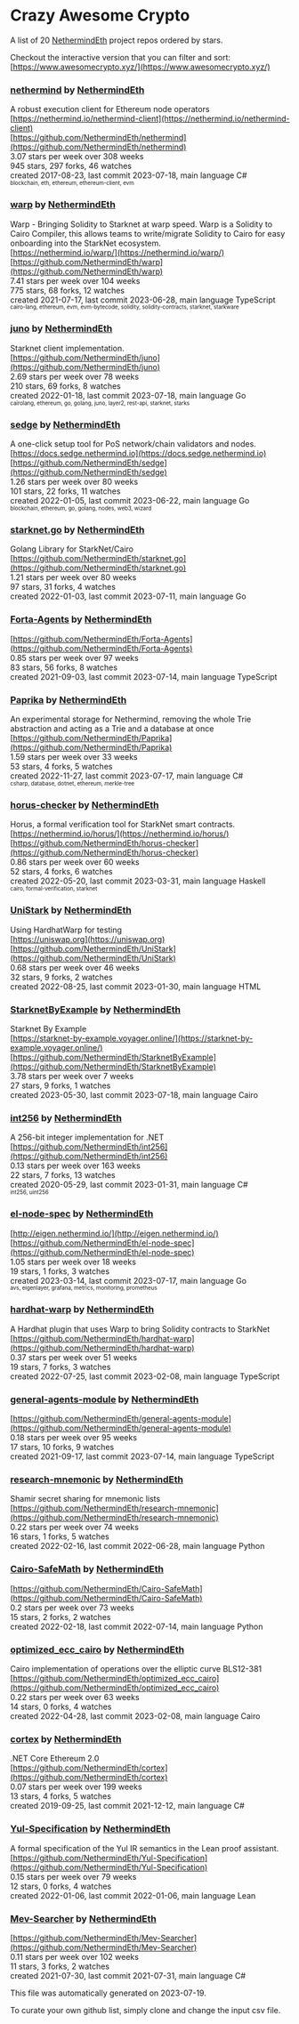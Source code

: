 # Crazy Awesome Crypto
A list of 20 [NethermindEth](https://github.com/NethermindEth) project repos ordered by stars.  

Checkout the interactive version that you can filter and sort: 
[https://www.awesomecrypto.xyz/](https://www.awesomecrypto.xyz/)  


### [nethermind](https://github.com/NethermindEth/nethermind) by [NethermindEth](https://github.com/NethermindEth)  
A robust execution client for Ethereum node operators  
[https://nethermind.io/nethermind-client](https://nethermind.io/nethermind-client)  
[https://github.com/NethermindEth/nethermind](https://github.com/NethermindEth/nethermind)  
3.07 stars per week over 308 weeks  
945 stars, 297 forks, 46 watches  
created 2017-08-23, last commit 2023-07-18, main language C#  
<sub><sup>blockchain, eth, ethereum, ethereum-client, evm</sup></sub>


### [warp](https://github.com/NethermindEth/warp) by [NethermindEth](https://github.com/NethermindEth)  
Warp - Bringing Solidity to Starknet at warp speed. Warp is a Solidity to Cairo Compiler, this allows teams to write/migrate Solidity to Cairo for easy onboarding into the StarkNet ecosystem.  
[https://nethermind.io/warp/](https://nethermind.io/warp/)  
[https://github.com/NethermindEth/warp](https://github.com/NethermindEth/warp)  
7.41 stars per week over 104 weeks  
775 stars, 68 forks, 12 watches  
created 2021-07-17, last commit 2023-06-28, main language TypeScript  
<sub><sup>cairo-lang, ethereum, evm, evm-bytecode, solidity, solidity-contracts, starknet, starkware</sup></sub>


### [juno](https://github.com/NethermindEth/juno) by [NethermindEth](https://github.com/NethermindEth)  
Starknet client implementation.  
[https://github.com/NethermindEth/juno](https://github.com/NethermindEth/juno)  
2.69 stars per week over 78 weeks  
210 stars, 69 forks, 8 watches  
created 2022-01-18, last commit 2023-07-18, main language Go  
<sub><sup>cairolang, ethereum, go, golang, juno, layer2, rest-api, starknet, starks</sup></sub>


### [sedge](https://github.com/NethermindEth/sedge) by [NethermindEth](https://github.com/NethermindEth)  
A one-click setup tool for PoS network/chain validators and nodes.  
[https://docs.sedge.nethermind.io](https://docs.sedge.nethermind.io)  
[https://github.com/NethermindEth/sedge](https://github.com/NethermindEth/sedge)  
1.26 stars per week over 80 weeks  
101 stars, 22 forks, 11 watches  
created 2022-01-05, last commit 2023-06-22, main language Go  
<sub><sup>blockchain, ethereum, go, golang, nodes, web3, wizard</sup></sub>


### [starknet.go](https://github.com/NethermindEth/starknet.go) by [NethermindEth](https://github.com/NethermindEth)  
Golang Library for StarkNet/Cairo  
[https://github.com/NethermindEth/starknet.go](https://github.com/NethermindEth/starknet.go)  
1.21 stars per week over 80 weeks  
97 stars, 31 forks, 4 watches  
created 2022-01-03, last commit 2023-07-11, main language Go  


### [Forta-Agents](https://github.com/NethermindEth/Forta-Agents) by [NethermindEth](https://github.com/NethermindEth)  
  
[https://github.com/NethermindEth/Forta-Agents](https://github.com/NethermindEth/Forta-Agents)  
0.85 stars per week over 97 weeks  
83 stars, 56 forks, 8 watches  
created 2021-09-03, last commit 2023-07-14, main language TypeScript  


### [Paprika](https://github.com/NethermindEth/Paprika) by [NethermindEth](https://github.com/NethermindEth)  
An experimental storage for Nethermind, removing the whole Trie abstraction and acting as a Trie and a database at once  
[https://github.com/NethermindEth/Paprika](https://github.com/NethermindEth/Paprika)  
1.59 stars per week over 33 weeks  
53 stars, 4 forks, 5 watches  
created 2022-11-27, last commit 2023-07-17, main language C#  
<sub><sup>csharp, database, dotnet, ethereum, merkle-tree</sup></sub>


### [horus-checker](https://github.com/NethermindEth/horus-checker) by [NethermindEth](https://github.com/NethermindEth)  
Horus, a formal verification tool for StarkNet smart contracts.  
[https://nethermind.io/horus/](https://nethermind.io/horus/)  
[https://github.com/NethermindEth/horus-checker](https://github.com/NethermindEth/horus-checker)  
0.86 stars per week over 60 weeks  
52 stars, 4 forks, 6 watches  
created 2022-05-20, last commit 2023-03-31, main language Haskell  
<sub><sup>cairo, formal-verification, starknet</sup></sub>


### [UniStark](https://github.com/NethermindEth/UniStark) by [NethermindEth](https://github.com/NethermindEth)  
Using HardhatWarp for testing  
[https://uniswap.org](https://uniswap.org)  
[https://github.com/NethermindEth/UniStark](https://github.com/NethermindEth/UniStark)  
0.68 stars per week over 46 weeks  
32 stars, 9 forks, 2 watches  
created 2022-08-25, last commit 2023-01-30, main language HTML  


### [StarknetByExample](https://github.com/NethermindEth/StarknetByExample) by [NethermindEth](https://github.com/NethermindEth)  
Starknet By Example  
[https://starknet-by-example.voyager.online/](https://starknet-by-example.voyager.online/)  
[https://github.com/NethermindEth/StarknetByExample](https://github.com/NethermindEth/StarknetByExample)  
3.78 stars per week over 7 weeks  
27 stars, 9 forks, 1 watches  
created 2023-05-30, last commit 2023-07-18, main language Cairo  


### [int256](https://github.com/NethermindEth/int256) by [NethermindEth](https://github.com/NethermindEth)  
A 256-bit integer implementation for .NET  
[https://github.com/NethermindEth/int256](https://github.com/NethermindEth/int256)  
0.13 stars per week over 163 weeks  
22 stars, 7 forks, 13 watches  
created 2020-05-29, last commit 2023-01-31, main language C#  
<sub><sup>int256, uint256</sup></sub>


### [el-node-spec](https://github.com/NethermindEth/el-node-spec) by [NethermindEth](https://github.com/NethermindEth)  
  
[http://eigen.nethermind.io/](http://eigen.nethermind.io/)  
[https://github.com/NethermindEth/el-node-spec](https://github.com/NethermindEth/el-node-spec)  
1.05 stars per week over 18 weeks  
19 stars, 1 forks, 3 watches  
created 2023-03-14, last commit 2023-07-17, main language Go  
<sub><sup>avs, eigenlayer, grafana, metrics, monitoring, prometheus</sup></sub>


### [hardhat-warp](https://github.com/NethermindEth/hardhat-warp) by [NethermindEth](https://github.com/NethermindEth)  
A Hardhat plugin that uses Warp to bring Solidity contracts to StarkNet  
[https://github.com/NethermindEth/hardhat-warp](https://github.com/NethermindEth/hardhat-warp)  
0.37 stars per week over 51 weeks  
19 stars, 7 forks, 3 watches  
created 2022-07-25, last commit 2023-02-08, main language TypeScript  


### [general-agents-module](https://github.com/NethermindEth/general-agents-module) by [NethermindEth](https://github.com/NethermindEth)  
  
[https://github.com/NethermindEth/general-agents-module](https://github.com/NethermindEth/general-agents-module)  
0.18 stars per week over 95 weeks  
17 stars, 10 forks, 9 watches  
created 2021-09-17, last commit 2023-07-14, main language TypeScript  


### [research-mnemonic](https://github.com/NethermindEth/research-mnemonic) by [NethermindEth](https://github.com/NethermindEth)  
Shamir secret sharing for mnemonic lists  
[https://github.com/NethermindEth/research-mnemonic](https://github.com/NethermindEth/research-mnemonic)  
0.22 stars per week over 74 weeks  
16 stars, 1 forks, 5 watches  
created 2022-02-16, last commit 2022-06-28, main language Python  


### [Cairo-SafeMath](https://github.com/NethermindEth/Cairo-SafeMath) by [NethermindEth](https://github.com/NethermindEth)  
  
[https://github.com/NethermindEth/Cairo-SafeMath](https://github.com/NethermindEth/Cairo-SafeMath)  
0.2 stars per week over 73 weeks  
15 stars, 2 forks, 2 watches  
created 2022-02-18, last commit 2022-07-14, main language Python  


### [optimized_ecc_cairo](https://github.com/NethermindEth/optimized_ecc_cairo) by [NethermindEth](https://github.com/NethermindEth)  
Cairo implementation of operations over the elliptic curve BLS12-381  
[https://github.com/NethermindEth/optimized_ecc_cairo](https://github.com/NethermindEth/optimized_ecc_cairo)  
0.22 stars per week over 63 weeks  
14 stars, 0 forks, 4 watches  
created 2022-04-28, last commit 2023-02-08, main language Cairo  


### [cortex](https://github.com/NethermindEth/cortex) by [NethermindEth](https://github.com/NethermindEth)  
.NET Core Ethereum 2.0  
[https://github.com/NethermindEth/cortex](https://github.com/NethermindEth/cortex)  
0.07 stars per week over 199 weeks  
13 stars, 4 forks, 5 watches  
created 2019-09-25, last commit 2021-12-12, main language C#  


### [Yul-Specification](https://github.com/NethermindEth/Yul-Specification) by [NethermindEth](https://github.com/NethermindEth)  
A formal specification of the Yul IR semantics in the Lean proof assistant.  
[https://github.com/NethermindEth/Yul-Specification](https://github.com/NethermindEth/Yul-Specification)  
0.15 stars per week over 79 weeks  
12 stars, 0 forks, 4 watches  
created 2022-01-06, last commit 2022-01-06, main language Lean  


### [Mev-Searcher](https://github.com/NethermindEth/Mev-Searcher) by [NethermindEth](https://github.com/NethermindEth)  
  
[https://github.com/NethermindEth/Mev-Searcher](https://github.com/NethermindEth/Mev-Searcher)  
0.11 stars per week over 102 weeks  
11 stars, 3 forks, 2 watches  
created 2021-07-30, last commit 2021-07-31, main language C#  


This file was automatically generated on 2023-07-19.  

To curate your own github list, simply clone and change the input csv file.  
